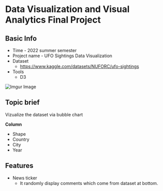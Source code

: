 # Data Visualization and Visual Analytics Final Project
## Basic Info
- Time - 2022 summer semester
- Project name - UFO Sightings Data Visualization
- Dataset
	- https://www.kaggle.com/datasets/NUFORC/ufo-sightings
- Tools
	- D3

![Imgur Image](https://i.imgur.com/QpOfMJq.jpg)

## Topic brief
Vizualize the dataset via bubble chart

**Column**
- Shape
- Country
- City
- Year

## Features

- News ticker
	- It randomly display comments which come from dataset at bottom.